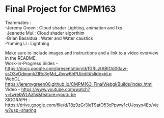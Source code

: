 # Final Project for CMPM163 <br />
Teammates : <br />
-Jeremy Green : Cloud shader Lighting, animation and fxs <br />
-Jeanette Mui : Cloud shader algorthim <br />
-Brian Basaldua : Water and Water caustics <br />
-Yuming Li : Lightning <br />

Make sure to include images and instructions and a link to a video overview in the README.  <br />
Work-in-Progress Slides - https://docs.google.com/presentation/d/1GRLztABtOdX0aw-ssO3vDdmqqkZIRc3gMd_Jbvw6hPU/edit#slide=id.p <br />
WebGL - https://jeremygreen00.github.io/CMPM163_FinalWebgl/Builds/index.html <br />
Video - https://www.youtube.com/watch?v=IwrebWLAzhs&feature=youtu.be <br />
SIGGRAPH - https://drive.google.com/file/d/18z9zGr3leT9atO53cPpww1cUJosyo4Eo/view?usp=sharing <br />
